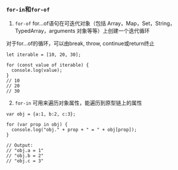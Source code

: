 ### `for-in`和`for-of`
1. `for-of`
for...of语句在可迭代对象（包括 Array，Map，Set，String，TypedArray，arguments 对象等等）上创建一个迭代循环

对于for...of的循环，可以由break, throw, continue或return终止

```
let iterable = [10, 20, 30];

for (const value of iterable) {
  console.log(value);
}
// 10
// 20
// 30
```

2. `for-in`
可用来遍历对象属性，能遍历到原型链上的属性
```
var obj = {a:1, b:2, c:3};
    
for (var prop in obj) {
  console.log("obj." + prop + " = " + obj[prop]);
}

// Output:
// "obj.a = 1"
// "obj.b = 2"
// "obj.c = 3"
```